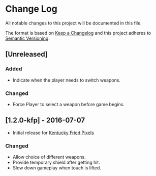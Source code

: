 # Change Log
All notable changes to this project will be documented in this file.

The format is based on [Keep a Changelog](http://keepachangelog.com/)
and this project adheres to [Semantic Versioning](http://semver.org/).

## [Unreleased]
### Added
- Indicate when the player needs to switch weapons.

### Changed
- Force Player to select a weapon before game begins.

## [1.2.0-kfp] - 2016-07-07
- Initial release for [Kentucky Fried Pixels](https://itch.io/b/122/kentucky-fried-pixels)

### Changed
- Allow choice of different weapons.
- Provide temporary shield after getting hit.
- Slow down gameplay when touch is lifted.
